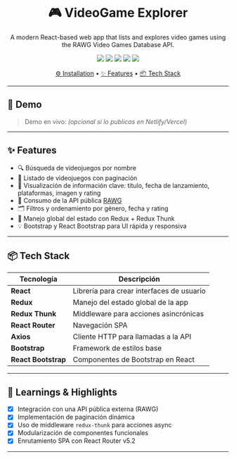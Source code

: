 <h1 align="center">🎮 VideoGame Explorer</h1>
<p align="center">A modern React-based web app that lists and explores video games using the RAWG Video Games Database API.</p>

<p align="center">
  <a href="https://reactjs.org"><img src="https://img.shields.io/badge/React-18-blue?logo=react" /></a>
  <a href="https://redux.js.org"><img src="https://img.shields.io/badge/Redux-State-purple?logo=redux" /></a>
  <a href="https://reactrouter.com"><img src="https://img.shields.io/badge/React_Router-5.2-red?logo=react-router" /></a>
  <a href="https://axios-http.com/"><img src="https://img.shields.io/badge/Axios-HTTP-yellow?logo=axios" /></a>
  <a href="https://rawg.io/apidocs"><img src="https://img.shields.io/badge/RAWG_API-Game_Data-orange?logo=rawg" /></a>
</p>

<p align="center">
  <a href="#-installation">⚙️ Installation</a> •
  <a href="#-features">✨ Features</a> •
  <a href="#-tech-stack">📦 Tech Stack</a>
</p>

---

## 📸 Demo

<!-- Agrega aquí una imagen o gif si tienes -->
> Demo en vivo: *(opcional si lo publicas en Netlify/Vercel)*

---

## ✨ Features

- 🔍 Búsqueda de videojuegos por nombre
- 🧩 Listado de videojuegos con paginación
- 📅 Visualización de información clave: título, fecha de lanzamiento, plataformas, imagen y rating
- 🧠 Consumo de la API pública [RAWG](https://api.rawg.io/api)
- 🗂️ Filtros y ordenamiento por género, fecha y rating
- 🧰 Manejo global del estado con Redux + Redux Thunk
- 💡 Bootstrap y React Bootstrap para UI rápida y responsiva

---

## 📦 Tech Stack

| Tecnología         | Descripción                            |
|--------------------|----------------------------------------|
| **React**          | Librería para crear interfaces de usuario |
| **Redux**          | Manejo del estado global de la app     |
| **Redux Thunk**    | Middleware para acciones asincrónicas  |
| **React Router**   | Navegación SPA                         |
| **Axios**          | Cliente HTTP para llamadas a la API    |
| **Bootstrap**      | Framework de estilos base              |
| **React Bootstrap**| Componentes de Bootstrap en React      |

---

## 🎯 Learnings & Highlights

- [x] Integración con una API pública externa (RAWG)
- [x] Implementación de paginación dinámica
- [x] Uso de middleware `redux-thunk` para acciones async
- [x] Modularización de componentes funcionales
- [x] Enrutamiento SPA con React Router v5.2

---

